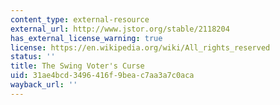 ```yaml
---
content_type: external-resource
external_url: http://www.jstor.org/stable/2118204
has_external_license_warning: true
license: https://en.wikipedia.org/wiki/All_rights_reserved
status: ''
title: The Swing Voter's Curse
uid: 31ae4bcd-3496-416f-9bea-c7aa3a7c0aca
wayback_url: ''
---
```

